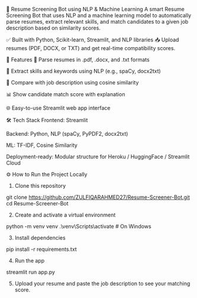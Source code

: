 📄 Resume Screening Bot using NLP & Machine Learning
A smart Resume Screening Bot that uses NLP and a machine learning model to automatically parse resumes, extract relevant skills, and match candidates to a given job description based on similarity scores.

✅ Built with Python, Scikit-learn, Streamlit, and NLP libraries
📥 Upload resumes (PDF, DOCX, or TXT) and get real-time compatibility scores.

🚀 Features
📄 Parse resumes in .pdf, .docx, and .txt formats

🧠 Extract skills and keywords using NLP (e.g., spaCy, docx2txt)

🎯 Compare with job description using cosine similarity

📊 Show candidate match score with explanation

🌐 Easy-to-use Streamlit web app interface

🛠️ Tech Stack
Frontend: Streamlit

Backend: Python, NLP (spaCy, PyPDF2, docx2txt)

ML: TF-IDF, Cosine Similarity

Deployment-ready: Modular structure for Heroku / HuggingFace / Streamlit Cloud


⚙️ How to Run the Project Locally

1. Clone this repository
   
git clone https://github.com/ZULFIQARAHMED27/Resume-Screener-Bot.git
cd Resume-Screener-Bot

2. Create and activate a virtual environment

python -m venv venv
.\venv\Scripts\activate   # On Windows

3. Install dependencies
   
pip install -r requirements.txt

4. Run the app

streamlit run app.py

5. Upload your resume and paste the job description to see your matching score.


